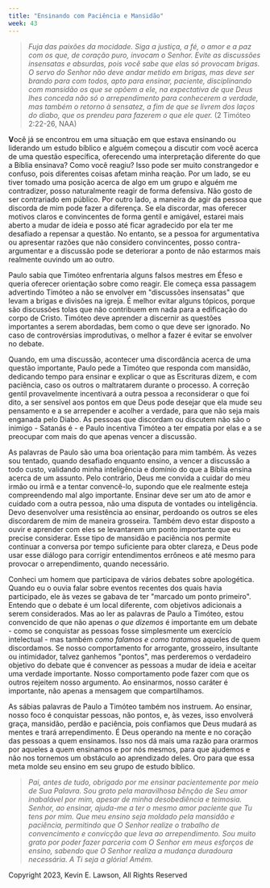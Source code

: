 ```yaml
---
title: "Ensinando com Paciência e Mansidão"
week: 43
---
```


> *Fuja das paixões da mocidade. Siga a justiça, a fé, o amor e a paz
> com os que, de coração puro, invocam o Senhor. Evite as discussões
> insensatas e absurdas, pois você sabe que elas só provocam brigas. O
> servo do Senhor não deve andar metido em brigas, mas deve ser brando
> para com todos, apto para ensinar, paciente, disciplinando com
> mansidão os que se opõem a ele, na expectativa de que Deus lhes
> conceda não só o arrependimento para conhecerem a verdade, mas também
> o retorno à sensatez, a fim de que se livrem dos laços do diabo, que
> os prendeu para fazerem o que ele quer.* (2 Timóteo 2:22-26, NAA)

**V**ocê já se encontrou em uma situação em que estava ensinando ou
liderando um estudo bíblico e alguém começou a discutir com você acerca
de uma questão específica, oferecendo uma interpretação diferente do que
a Bíblia ensinava? Como você reagiu? Isso pode ser muito constrangedor e
confuso, pois diferentes coisas afetam minha reação. Por um lado, se eu
tiver tomado uma posição acerca de algo em um grupo e alguém me
contradizer, posso naturalmente reagir de forma defensiva. Não gosto de
ser contrariado em público. Por outro lado, a maneira de agir da pessoa
que discorda de mim pode fazer a diferença. Se ela discordar, mas
oferecer motivos claros e convincentes de forma gentil e amigável,
estarei mais aberto a mudar de ideia e posso até ficar agradecido por
ela ter me desafiado a repensar a questão. No entanto, se a pessoa for
argumentativa ou apresentar razões que não considero convincentes, posso
contra-argumentar e a discussão pode se deteriorar a ponto de não
estarmos mais realmente ouvindo um ao outro.

Paulo sabia que Timóteo enfrentaria alguns falsos mestres em Éfeso e
queria oferecer orientação sobre como reagir. Ele começa essa passagem
advertindo Timóteo a não se envolver em "discussões insensatas" que
levam a brigas e divisões na igreja. É melhor evitar alguns tópicos,
porque são discussões tolas que não contribuem em nada para a edificação
do corpo de Cristo. Timóteo deve aprender a discernir as questões
importantes a serem abordadas, bem como o que deve ser ignorado. No caso
de controvérsias improdutivas, o melhor a fazer é evitar se envolver no
debate.

Quando, em uma discussão, acontecer uma discordância acerca de uma
questão importante, Paulo pede a Timóteo que responda com mansidão,
dedicando tempo para ensinar e explicar o que as Escrituras dizem, e com
paciência, caso os outros o maltratarem durante o processo. A correção
gentil provavelmente incentivará a outra pessoa a reconsiderar o que foi
dito, a ser sensível aos pontos em que Deus pode desejar que ela mude
seu pensamento e a se arrepender e acolher a verdade, para que não seja
mais enganada pelo Diabo. As pessoas que discordam ou discutem não são o
inimigo - Satanás é - e Paulo incentiva Timóteo a ter empatia por elas e
a se preocupar com mais do que apenas vencer a discussão.

As palavras de Paulo são uma boa orientação para mim também. Às vezes
sou tentado, quando desafiado enquanto ensino, a vencer a discussão a
todo custo, validando minha inteligência e domínio do que a Bíblia
ensina acerca de um assunto. Pelo contrário, Deus me convida a cuidar do
meu irmão ou irmã e a tentar convencê-lo, supondo que ele realmente
esteja compreendendo mal algo importante. Ensinar deve ser um ato de
amor e cuidado com a outra pessoa, não uma disputa de vontades ou
inteligência. Devo desenvolver uma resistência ao ensinar, perdoando os
outros se eles discordarem de mim de maneira grosseira. Também devo
estar disposto a ouvir e aprender com eles se levantarem um ponto
importante que eu precise considerar. Esse tipo de mansidão e paciência
nos permite continuar a conversa por tempo suficiente para obter
clareza, e Deus pode usar esse diálogo para corrigir entendimentos
errôneos e até mesmo para provocar o arrependimento, quando necessário.

Conheci um homem que participava de vários debates sobre apologética.
Quando eu o ouvia falar sobre eventos recentes dos quais havia
participado, ele às vezes se gabava de ter "marcado um ponto primeiro".
Entendo que o debate é um local diferente, com objetivos adicionais a
serem considerados. Mas ao ler as palavras de Paulo a Timóteo, estou
convencido de que não apenas *o que dizemos* é importante em um debate -
como se conquistar as pessoas fosse simplesmente um exercício
intelectual - mas também *como falamos e como tratamos* aqueles de quem
discordamos. Se nosso comportamento for arrogante, grosseiro, insultante
ou intimidador, talvez ganhemos "pontos", mas perderemos o verdadeiro
objetivo do debate que é convencer as pessoas a mudar de ideia e aceitar
uma verdade importante. Nosso comportamento pode fazer com que os outros
rejeitem nosso argumento. Ao ensinarmos, nosso caráter é importante, não
apenas a mensagem que compartilhamos.

As sábias palavras de Paulo a Timóteo também nos instruem. Ao ensinar,
nosso foco é conquistar pessoas, não pontos, e, às vezes, isso envolverá
graça, mansidão, perdão e paciência, pois confiamos que Deus mudará as
mentes e trará arrependimento. É Deus operando na mente e no coração das
pessoas a quem ensinamos. Isso nos dá mais uma razão para orarmos por
aqueles a quem ensinamos e por nós mesmos, para que ajudemos e não nos
tornemos um obstáculo ao aprendizado deles. Oro para que essa meta molde
seu ensino em seu grupo de estudo bíblico.

> *Pai, antes de tudo, obrigado por me ensinar pacientemente por meio de
> Sua Palavra. Sou grato pela maravilhosa bênção de Seu amor inabalável
> por mim, apesar de minha desobediência e teimosia. Senhor, ao ensinar,
> ajuda-me a ter o mesmo amor paciente que Tu tens por mim. Que meu
> ensino seja moldado pela mansidão e paciência, permitindo que O Senhor
> realize o trabalho de convencimento e convicção que leva ao
> arrependimento. Sou muito grato por poder fazer parceria com O Senhor
> em meus esforços de ensino, sabendo que O Senhor realiza a mudança
> duradoura necessária. A Ti seja a glória! Amém.*

Copyright 2023, Kevin E. Lawson, All Rights Reserved
